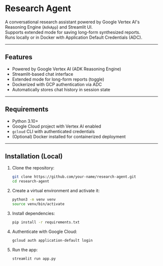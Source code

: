 # Research Agent 

A conversational research assistant powered by Google Vertex AI's Reasoning Engine (`AdkApp`) and Streamlit UI.  
Supports extended mode for saving long-form synthesized reports.  
Runs locally or in Docker with Application Default Credentials (ADC).

---

## Features

- Powered by Google Vertex AI (ADK Reasoning Engine)
- Streamlit-based chat interface
- Extended mode for long-form reports (toggle)
- Dockerized with GCP authentication via ADC
- Automatically stores chat history in session state

---

## Requirements

- Python 3.10+
- Google Cloud project with Vertex AI enabled
- `gcloud` CLI with authenticated credentials
- (Optional) Docker installed for containerized deployment

---

## Installation (Local)

1. Clone the repository:

    ```bash
    git clone https://github.com/your-name/research-agent.git
    cd research-agent
    ```

2. Create a virtual environment and activate it:

    ```bash
    python3 -m venv venv
    source venv/bin/activate
    ```

3. Install dependencies:

    ```bash
    pip install -r requirements.txt
    ```

4. Authenticate with Google Cloud:

    ```bash
    gcloud auth application-default login
    ```

5. Run the app:

    ```bash
    streamlit run app.py
    ```

